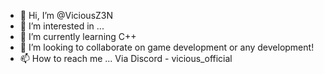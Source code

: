 - 👋 Hi, I’m @ViciousZ3N
- 👀 I’m interested in ...
- 🌱 I’m currently learning C++
- 💞️ I’m looking to collaborate on game development or any development! 
- 📫 How to reach me ... Via Discord - vicious_official

<!---
ViciousZ3N/ViciousZ3N is a ✨ special ✨ repository because its `README.md` (this file) appears on your GitHub profile.
You can click the Preview link to take a look at your changes.
--->
